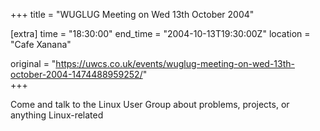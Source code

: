 +++
title = "WUGLUG Meeting on Wed 13th October 2004"

[extra]
time = "18:30:00"
end_time = "2004-10-13T19:30:00Z"
location = "Cafe Xanana"

original = "https://uwcs.co.uk/events/wuglug-meeting-on-wed-13th-october-2004-1474488959252/"    
+++

Come and talk to the Linux User Group about problems, projects, or anything Linux-related

